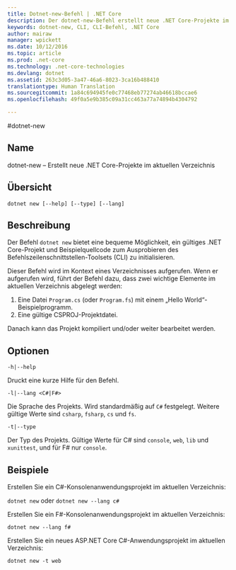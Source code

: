 ```yaml
---
title: Dotnet-new-Befehl | .NET Core
description: Der dotnet-new-Befehl erstellt neue .NET Core-Projekte im aktuellen Verzeichnis.
keywords: dotnet-new, CLI, CLI-Befehl, .NET Core
author: mairaw
manager: wpickett
ms.date: 10/12/2016
ms.topic: article
ms.prod: .net-core
ms.technology: .net-core-technologies
ms.devlang: dotnet
ms.assetid: 263c3d05-3a47-46a6-8023-3ca16b488410
translationtype: Human Translation
ms.sourcegitcommit: 1a84c694945fe0c77468eb77274ab46618bccae6
ms.openlocfilehash: 49f0a5e9b385c09a31cc463a77a74894b4304792

---
```


#<a name="dotnet-new"></a>dotnet-new

## <a name="name"></a>Name
dotnet-new – Erstellt neue .NET Core-Projekte im aktuellen Verzeichnis

## <a name="synopsis"></a>Übersicht
`dotnet new [--help] [--type] [--lang]`

## <a name="description"></a>Beschreibung
Der Befehl `dotnet new` bietet eine bequeme Möglichkeit, ein gültiges .NET Core-Projekt und Beispielquellcode zum Ausprobieren des Befehlszeilenschnittstellen-Toolsets (CLI) zu initialisieren. 

Dieser Befehl wird im Kontext eines Verzeichnisses aufgerufen. Wenn er aufgerufen wird, führt der Befehl dazu, dass zwei wichtige Elemente im aktuellen Verzeichnis abgelegt werden: 

1. Eine Datei `Program.cs` (oder `Program.fs`) mit einem „Hello World“-Beispielprogramm.
2. Eine gültige CSPROJ-Projektdatei.

Danach kann das Projekt kompiliert und/oder weiter bearbeitet werden. 

## <a name="options"></a>Optionen

`-h|--help`

Druckt eine kurze Hilfe für den Befehl.  

`-l|--lang <C#|F#>`

Die Sprache des Projekts. Wird standardmäßig auf `C#` festgelegt. Weitere gültige Werte sind `csharp`, `fsharp`, `cs` und `fs`.

`-t|--type`

Der Typ des Projekts. Gültige Werte für C# sind `console`, `web`, `lib` und `xunittest`, und für F# nur `console`. 

## <a name="examples"></a>Beispiele

Erstellen Sie ein C#-Konsolenanwendungsprojekt im aktuellen Verzeichnis:

`dotnet new` oder `dotnet new --lang c#` 
   
Erstellen Sie ein F#-Konsolenanwendungsprojekt im aktuellen Verzeichnis:

`dotnet new --lang f#`
  
Erstellen Sie ein neues ASP.NET Core C#-Anwendungsprojekt im aktuellen Verzeichnis:

`dotnet new -t web`


<!--HONumber=Nov16_HO3-->


